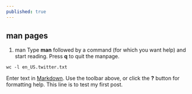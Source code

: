 ```yaml
---
published: true
---
```





## man pages
1. man
Type **man** followed by a command (for which you want help) and start reading. Press **q** to quit the manpage.

```{r, engine='bash', count_lines}
wc -l en_US.twitter.txt 
```


Enter text in [Markdown](http://daringfireball.net/projects/markdown/). Use the toolbar above, or click the **?** button for formatting help.
This line is to test my first post.
